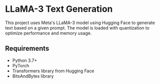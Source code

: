 # LLaMA-3 Text Generation

This project uses Meta's LLaMA-3 model using Hugging Face to generate text based on a given prompt. The model is loaded with quantization to optimize performance and memory usage.

## Requirements

- Python 3.7+
- PyTorch
- Transformers library from Hugging Face
- BitsAndBytes library
